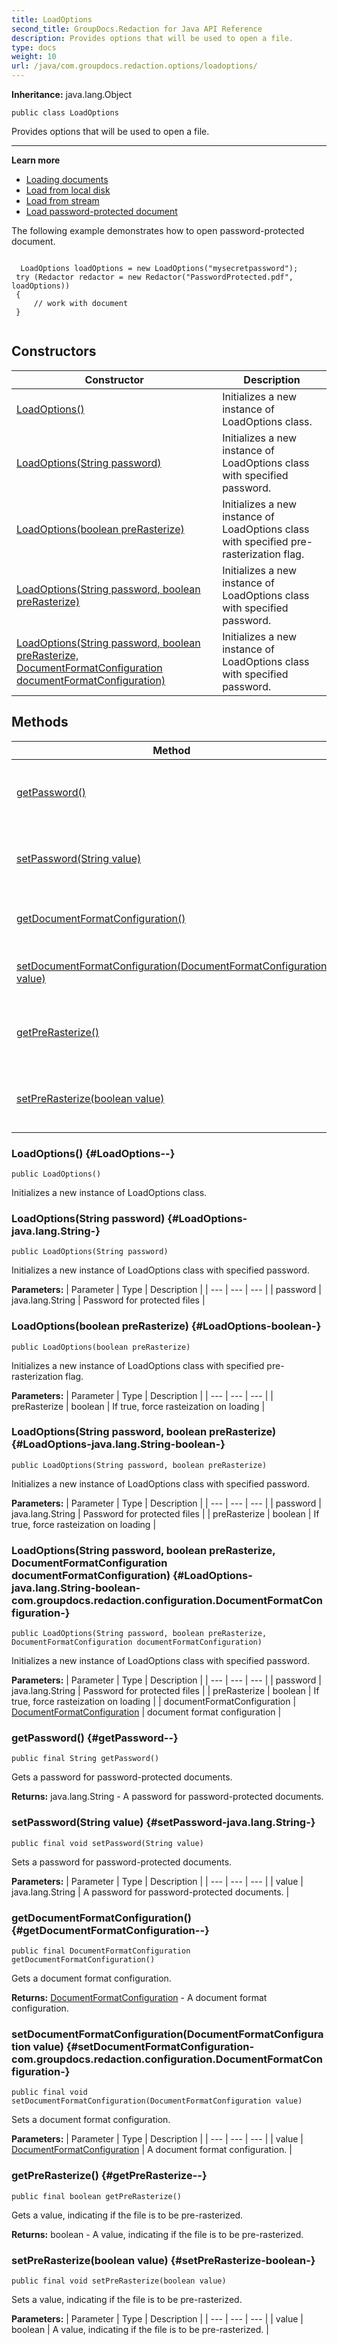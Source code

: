 ```yaml
---
title: LoadOptions
second_title: GroupDocs.Redaction for Java API Reference
description: Provides options that will be used to open a file.
type: docs
weight: 10
url: /java/com.groupdocs.redaction.options/loadoptions/
---
```

**Inheritance:**
java.lang.Object
```
public class LoadOptions
```

Provides options that will be used to open a file.

--------------------

**Learn more**

 *  [Loading documents][]
 *  [Load from local disk][]
 *  [Load from stream][]
 *  [Load password-protected document][]

The following example demonstrates how to open password-protected document.

```

  LoadOptions loadOptions = new LoadOptions("mysecretpassword");
 try (Redactor redactor = new Redactor("PasswordProtected.pdf", loadOptions))
 {
     // work with document
 }
 
```


[Loading documents]: https://docs.groupdocs.com/redaction/java/loading-documents/
[Load from local disk]: https://docs.groupdocs.com/redaction/java/load-from-local-disc/
[Load from stream]: https://docs.groupdocs.com/redaction/java/load-from-stream/
[Load password-protected document]: https://docs.groupdocs.com/redaction/java/load-password-protected-file/
## Constructors

| Constructor | Description |
| --- | --- |
| [LoadOptions()](#LoadOptions--) | Initializes a new instance of LoadOptions class. |
| [LoadOptions(String password)](#LoadOptions-java.lang.String-) | Initializes a new instance of LoadOptions class with specified password. |
| [LoadOptions(boolean preRasterize)](#LoadOptions-boolean-) | Initializes a new instance of LoadOptions class with specified pre-rasterization flag. |
| [LoadOptions(String password, boolean preRasterize)](#LoadOptions-java.lang.String-boolean-) | Initializes a new instance of LoadOptions class with specified password. |
| [LoadOptions(String password, boolean preRasterize, DocumentFormatConfiguration documentFormatConfiguration)](#LoadOptions-java.lang.String-boolean-com.groupdocs.redaction.configuration.DocumentFormatConfiguration-) | Initializes a new instance of LoadOptions class with specified password. |
## Methods

| Method | Description |
| --- | --- |
| [getPassword()](#getPassword--) | Gets a password for password-protected documents. |
| [setPassword(String value)](#setPassword-java.lang.String-) | Sets a password for password-protected documents. |
| [getDocumentFormatConfiguration()](#getDocumentFormatConfiguration--) | Gets a document format configuration. |
| [setDocumentFormatConfiguration(DocumentFormatConfiguration value)](#setDocumentFormatConfiguration-com.groupdocs.redaction.configuration.DocumentFormatConfiguration-) | Sets a document format configuration. |
| [getPreRasterize()](#getPreRasterize--) | Gets a value, indicating if the file is to be pre-rasterized. |
| [setPreRasterize(boolean value)](#setPreRasterize-boolean-) | Sets a value, indicating if the file is to be pre-rasterized. |
### LoadOptions() {#LoadOptions--}
```
public LoadOptions()
```


Initializes a new instance of LoadOptions class.

### LoadOptions(String password) {#LoadOptions-java.lang.String-}
```
public LoadOptions(String password)
```


Initializes a new instance of LoadOptions class with specified password.

**Parameters:**
| Parameter | Type | Description |
| --- | --- | --- |
| password | java.lang.String | Password for protected files |

### LoadOptions(boolean preRasterize) {#LoadOptions-boolean-}
```
public LoadOptions(boolean preRasterize)
```


Initializes a new instance of LoadOptions class with specified pre-rasterization flag.

**Parameters:**
| Parameter | Type | Description |
| --- | --- | --- |
| preRasterize | boolean | If true, force rasteization on loading |

### LoadOptions(String password, boolean preRasterize) {#LoadOptions-java.lang.String-boolean-}
```
public LoadOptions(String password, boolean preRasterize)
```


Initializes a new instance of LoadOptions class with specified password.

**Parameters:**
| Parameter | Type | Description |
| --- | --- | --- |
| password | java.lang.String | Password for protected files |
| preRasterize | boolean | If true, force rasteization on loading |

### LoadOptions(String password, boolean preRasterize, DocumentFormatConfiguration documentFormatConfiguration) {#LoadOptions-java.lang.String-boolean-com.groupdocs.redaction.configuration.DocumentFormatConfiguration-}
```
public LoadOptions(String password, boolean preRasterize, DocumentFormatConfiguration documentFormatConfiguration)
```


Initializes a new instance of LoadOptions class with specified password.

**Parameters:**
| Parameter | Type | Description |
| --- | --- | --- |
| password | java.lang.String | Password for protected files |
| preRasterize | boolean | If true, force rasteization on loading |
| documentFormatConfiguration | [DocumentFormatConfiguration](../../com.groupdocs.redaction.configuration/documentformatconfiguration) | document format configuration |

### getPassword() {#getPassword--}
```
public final String getPassword()
```


Gets a password for password-protected documents.

**Returns:**
java.lang.String - A password for password-protected documents.
### setPassword(String value) {#setPassword-java.lang.String-}
```
public final void setPassword(String value)
```


Sets a password for password-protected documents.

**Parameters:**
| Parameter | Type | Description |
| --- | --- | --- |
| value | java.lang.String | A password for password-protected documents. |

### getDocumentFormatConfiguration() {#getDocumentFormatConfiguration--}
```
public final DocumentFormatConfiguration getDocumentFormatConfiguration()
```


Gets a document format configuration.

**Returns:**
[DocumentFormatConfiguration](../../com.groupdocs.redaction.configuration/documentformatconfiguration) - A document format configuration.
### setDocumentFormatConfiguration(DocumentFormatConfiguration value) {#setDocumentFormatConfiguration-com.groupdocs.redaction.configuration.DocumentFormatConfiguration-}
```
public final void setDocumentFormatConfiguration(DocumentFormatConfiguration value)
```


Sets a document format configuration.

**Parameters:**
| Parameter | Type | Description |
| --- | --- | --- |
| value | [DocumentFormatConfiguration](../../com.groupdocs.redaction.configuration/documentformatconfiguration) | A document format configuration. |

### getPreRasterize() {#getPreRasterize--}
```
public final boolean getPreRasterize()
```


Gets a value, indicating if the file is to be pre-rasterized.

**Returns:**
boolean - A value, indicating if the file is to be pre-rasterized.
### setPreRasterize(boolean value) {#setPreRasterize-boolean-}
```
public final void setPreRasterize(boolean value)
```


Sets a value, indicating if the file is to be pre-rasterized.

**Parameters:**
| Parameter | Type | Description |
| --- | --- | --- |
| value | boolean | A value, indicating if the file is to be pre-rasterized. |

